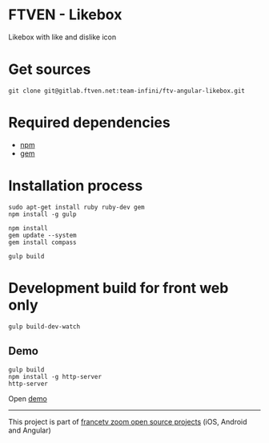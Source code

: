 FTVEN - Likebox
========================

Likebox with like and dislike icon

# Get sources

```
git clone git@gitlab.ftven.net:team-infini/ftv-angular-likebox.git
```

# Required dependencies

- [npm](https://nodejs.org/)
- [gem](https://rubygems.org/)

# Installation process

```
sudo apt-get install ruby ruby-dev gem
npm install -g gulp

npm install
gem update --system
gem install compass

gulp build
```

# Development build for front web only

```
gulp build-dev-watch
```

## Demo

```
gulp build
npm install -g http-server
http-server
```

Open [demo](http://127.0.0.1:8080/demo.html)

---------------------------------------
This project is part of [francetv zoom open source projects](https://gitlab.ftven.net/team-infini/zoom-public) (iOS, Android and Angular)